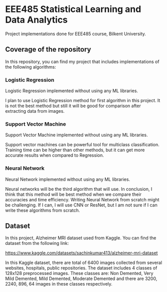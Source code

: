 # EEE485 Statistical Learning and Data Analytics

Project implementations done for EEE485 course, Bilkent University.

## Coverage of the repository

In this repository, you can find my project that includes implementations of the following algorithms:

### Logistic Regression

Logistic Regression implemented without using any ML libraries.

I plan to use Logistic Regression method for first algorithm in this project. It is not the best method but still it will be good for comparison after extracting data from images.

### Support Vector Machine

Support Vector Machine implemented without using any ML libraries.

Support vector machines can be powerful tool for multiclass classification. Training time can be higher than other methods, but it can get more accurate results when compared to Regression.

### Neural Network

Neural Network implemented without using any ML libraries.

Neural networks will be the third algorithm that will use. In conclusion, I think that this method will be best method when we compare their accuracies and time efficiency. Writing Neural Network from scratch might be challenging. If I can, I will use CNN or ResNet, but I am not sure if I can write these algorithms from scratch.

## Dataset

In this project, Alzheimer MRI dataset used from Kaggle. You can find the dataset from the following link:

https://www.kaggle.com/datasets/sachinkumar413/alzheimer-mri-dataset

In this Kaggle dataset, there are total of 6400 images collected from several websites, hospitals, public repositories. The dataset includes 4 classes of 128x128 preprocessed images. These classes are: Non Demented, Very Mild Demented, Mild Demented, Moderate Demented and there are 3200, 2240, 896, 64 images in these classes respectively.

